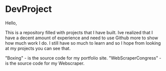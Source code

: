 # DevProject

Hello, 

  This is a repository filled with projects that I have built. Ive realized that I have a decent amount of experience and need to
  use Github more to show how much work I do. I still have so much to learn and so I hope from looking at my projects you can see that.


"Boxing" - is the source code for my portfolio site.
"WebScraperCongress" - is the source code for my Webscraper.
